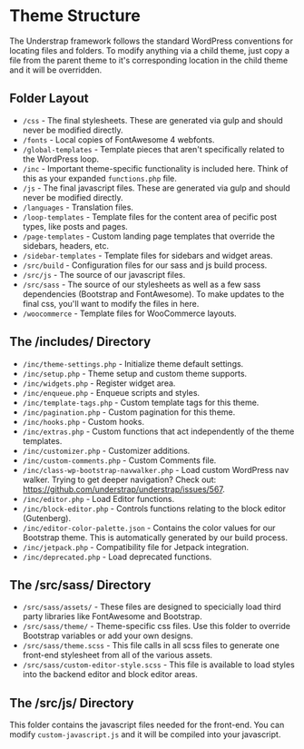 # Theme Structure

The Understrap framework follows the standard WordPress conventions for locating files and folders. To modify anything via a child theme, just copy a file from the parent theme to it's corresponding location in the child theme and it will be overridden. 

## Folder Layout

- `/css` - The final stylesheets. These are generated via gulp and should never be modified directly.
- `/fonts` - Local copies of FontAwesome 4 webfonts.
- `/global-templates` - Template pieces that aren't specifically related to the WordPress loop.
- `/inc` - Important theme-specific functionality is included here. Think of this as your expanded `functions.php` file. 
- `/js` - The final javascript files. These are generated via gulp and should never be modified directly.
- `/languages` - Translation files.
- `/loop-templates` - Template files for the content area of pecific post types, like posts and pages.
- `/page-templates` - Custom landing page templates that override the sidebars, headers, etc.
- `/sidebar-templates` - Template files for sidebars and widget areas.
- `/src/build` - Configuration files for our sass and js build process.
- `/src/js` - The source of our javascript files. 
- `/src/sass` - The source of our stylesheets as well as a few sass dependencies (Bootstrap and FontAwesome). To make updates to the final css, you'll want to modify the files in here.
- `/woocommerce` - Template files for WooCommerce layouts.

## The /includes/ Directory

- `/inc/theme-settings.php` - Initialize theme default settings.
- `/inc/setup.php` - Theme setup and custom theme supports.
- `/inc/widgets.php` - Register widget area.
- `/inc/enqueue.php` - Enqueue scripts and styles.
- `/inc/template-tags.php` - Custom template tags for this theme.
- `/inc/pagination.php` - Custom pagination for this theme.
- `/inc/hooks.php` - Custom hooks.
- `/inc/extras.php` - Custom functions that act independently of the theme templates.
- `/inc/customizer.php` - Customizer additions.
- `/inc/custom-comments.php` - Custom Comments file.
- `/inc/class-wp-bootstrap-navwalker.php` - Load custom WordPress nav walker. Trying to get deeper navigation? Check out: https://github.com/understrap/understrap/issues/567.
- `/inc/editor.php` - Load Editor functions.
- `/inc/block-editor.php` - Controls functions relating to the block editor (Gutenberg).
- `/inc/editor-color-palette.json` - Contains the color values for our Bootstrap theme. This is automatically generated by our build process.
- `/inc/jetpack.php` - Compatibility file for Jetpack integration.
- `/inc/deprecated.php` - Load deprecated functions.

## The /src/sass/ Directory

- `/src/sass/assets/` - These files are designed to specicially load third party libraries like FontAwesome and Bootstrap.
- `/src/sass/theme/` - Theme-specific css files. Use this folder to override Bootstrap variables or add your own designs.
- `/src/sass/theme.scss` - This file calls in all scss files to generate one front-end stylesheet from all of the various assets.
- `/src/sass/custom-editor-style.scss` - This file is available to load styles into the backend editor and block editor areas.

## The /src/js/ Directory

This folder contains the javascript files needed for the front-end. You can modify `custom-javascript.js` and it will be compiled into your javascript.

